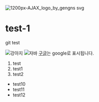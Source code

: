 ![1200px-AJAX_logo_by_gengns svg](https://user-images.githubusercontent.com/83265848/130713173-0d00126d-512c-46bd-805f-8583d34db6de.png)
# test-1
git test



![강아지](http://image.dongascience.com/Photo/2017/03/14900752352661.jpg)
![자바](.images/1200px-Unofficial_JavaScript_logo_2.svg.png)
[구글](https://www.google.com/)는 google로 표시됩니다.
1. test
2. test1
3. test2

- test10
- test11
- test12
